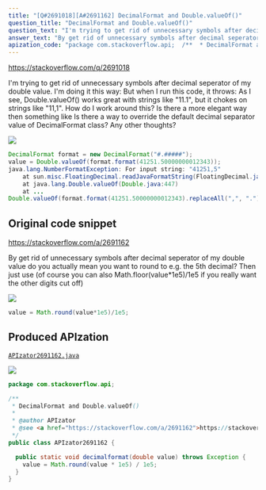```yaml
---
title: "[Q#2691018][A#2691162] DecimalFormat and Double.valueOf()"
question_title: "DecimalFormat and Double.valueOf()"
question_text: "I'm trying to get rid of unnecessary symbols after decimal seperator of my double value. I'm doing it this way: But when I run this code, it throws: As I see, Double.valueOf() works great with strings like \"11.1\", but it chokes on strings like \"11,1\". How do I work around this? Is there a more elegant way then something like Is there a way to override the default decimal separator value of DecimalFormat class? Any other thoughts?"
answer_text: "By get rid of unnecessary symbols after decimal seperator of my double value do you actually mean you want to round to e.g. the 5th decimal? Then just use (of course you can also Math.floor(value*1e5)/1e5 if you really want the other digits cut off)"
apization_code: "package com.stackoverflow.api;  /**  * DecimalFormat and Double.valueOf()  *  * @author APIzator  * @see <a href=\"https://stackoverflow.com/a/2691162\">https://stackoverflow.com/a/2691162</a>  */ public class APIzator2691162 {    public static void decimalformat(double value) throws Exception {     value = Math.round(value * 1e5) / 1e5;   } }"
---
```


https://stackoverflow.com/q/2691018

I&#x27;m trying to get rid of unnecessary symbols after decimal seperator of my double value. I&#x27;m doing it this way:
But when I run this code, it throws:
As I see, Double.valueOf() works great with strings like &quot;11.1&quot;, but it chokes on strings like &quot;11,1&quot;. How do I work around this? Is there a more elegant way then something like
Is there a way to override the default decimal separator value of DecimalFormat class? Any other thoughts?


<div class="code-logo"><img src="/stackoverflow.png" /></div>

```java
DecimalFormat format = new DecimalFormat("#.#####");
value = Double.valueOf(format.format(41251.50000000012343));
java.lang.NumberFormatException: For input string: "41251,5"
    at sun.misc.FloatingDecimal.readJavaFormatString(FloatingDecimal.java:1224)
    at java.lang.Double.valueOf(Double.java:447)
    at ...
Double.valueOf(format.format(41251.50000000012343).replaceAll(",", "."));
```


## Original code snippet

https://stackoverflow.com/a/2691162

By
get rid of unnecessary symbols after decimal seperator of my double value
do you actually mean you want to round to e.g. the 5th decimal? Then just use
(of course you can also Math.floor(value*1e5)/1e5 if you really want the other digits cut off)

<div class="code-logo"><img src="/stackoverflow.png" /></div>

```java
value = Math.round(value*1e5)/1e5;
```

## Produced APIzation

[`APIzator2691162.java`](https://github.com/pasqualesalza/apization/raw/main/data/search/APIzator2691162.java)

<div class="code-logo"><img src="/apizator.png" /></div>

```java
package com.stackoverflow.api;

/**
 * DecimalFormat and Double.valueOf()
 *
 * @author APIzator
 * @see <a href="https://stackoverflow.com/a/2691162">https://stackoverflow.com/a/2691162</a>
 */
public class APIzator2691162 {

  public static void decimalformat(double value) throws Exception {
    value = Math.round(value * 1e5) / 1e5;
  }
}

```